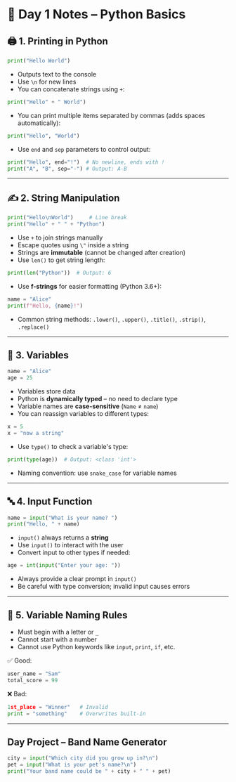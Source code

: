 # 📝 Day 1 Notes – Python Basics

## 🖨️ 1. Printing in Python

```python
print("Hello World")
```
- Outputs text to the console
- Use `\n` for new lines
- You can concatenate strings using `+`:

```python
print("Hello" + " World")
```
- You can print multiple items separated by commas (adds spaces automatically):

```python
print("Hello", "World")
```
- Use `end` and `sep` parameters to control output:

```python
print("Hello", end="!")  # No newline, ends with !
print("A", "B", sep="-") # Output: A-B
```

---

## ✍️ 2. String Manipulation

```python
print("Hello\nWorld")     # Line break
print("Hello" + " " + "Python")
```
- Use `+` to join strings manually
- Escape quotes using `\"` inside a string
- Strings are **immutable** (cannot be changed after creation)
- Use `len()` to get string length:

```python
print(len("Python"))  # Output: 6
```
- Use **f-strings** for easier formatting (Python 3.6+):

```python
name = "Alice"
print(f"Hello, {name}!")
```
- Common string methods: `.lower()`, `.upper()`, `.title()`, `.strip()`, `.replace()`

---

## 🐍 3. Variables

```python
name = "Alice"
age = 25
```
- Variables store data
- Python is **dynamically typed** – no need to declare type
- Variable names are **case-sensitive** (`Name` ≠ `name`)
- You can reassign variables to different types:

```python
x = 5
x = "now a string"
```
- Use `type()` to check a variable's type:

```python
print(type(age))  # Output: <class 'int'>
```
- Naming convention: use `snake_case` for variable names

---

## 🔤 4. Input Function

```python
name = input("What is your name? ")
print("Hello, " + name)
```
- `input()` always returns a **string**
- Use `input()` to interact with the user
- Convert input to other types if needed:

```python
age = int(input("Enter your age: "))
```
- Always provide a clear prompt in `input()`
- Be careful with type conversion; invalid input causes errors

---

## 🧠 5. Variable Naming Rules

- Must begin with a letter or `_`
- Cannot start with a number
- Cannot use Python keywords like `input`, `print`, `if`, etc.

✅ Good:
```python
user_name = "Sam"
total_score = 99
```

❌ Bad:
```python
1st_place = "Winner"   # Invalid
print = "something"    # Overwrites built-in
```


---

##  Day Project – Band Name Generator

```python
city = input("Which city did you grow up in?\n")
pet = input("What is your pet's name?\n")
print("Your band name could be " + city + " " + pet)
```
